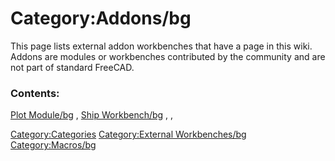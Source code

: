 # Category:Addons/bg


This page lists external addon workbenches that have a page in this wiki. Addons are modules or workbenches contributed by the community and are not part of standard FreeCAD.

### Contents:

[Plot Module/bg](Plot_Module/bg.md) , [Ship Workbench/bg](Ship_Workbench/bg.md) , ,

[Category:Categories](Category:Categories.md) [Category:External Workbenches/bg](Category:External_Workbenches/bg.md) [Category:Macros/bg](Category:Macros/bg.md)
